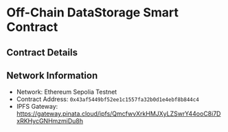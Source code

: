 # Off-Chain DataStorage Smart Contract

## Contract Details
## Network Information

- Network: Ethereum Sepolia Testnet
- Contract Address: `0x43af5449bf52ee1c1557fa32b0d1e4ebf8b844c4`
- IPFS Gateway: https://gateway.pinata.cloud/ipfs/QmcfwvXrkHMJXyLZSwrY44ooC8i7DxRKHycGNHmzmiDu8h




